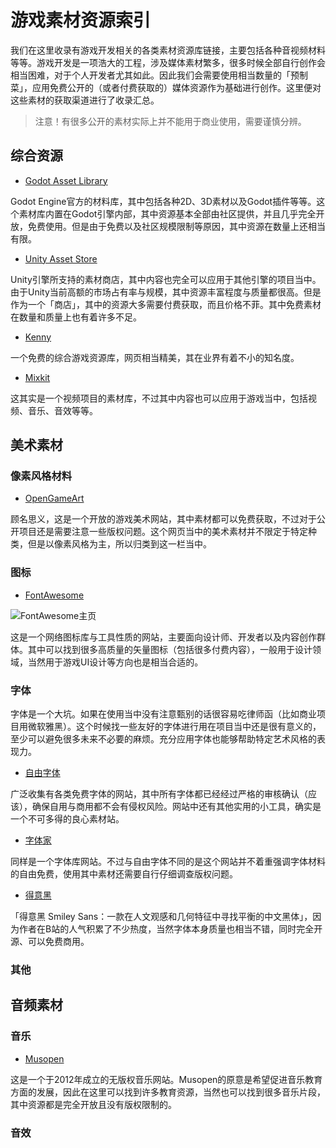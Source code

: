 # 游戏素材资源索引

我们在这里收录有游戏开发相关的各类素材资源库链接，主要包括各种音视频材料等等。游戏开发是一项浩大的工程，涉及媒体素材繁多，很多时候全部自行创作会相当困难，对于个人开发者尤其如此。因此我们会需要使用相当数量的「预制菜」，应用免费公开的（或者付费获取的）媒体资源作为基础进行创作。这里便对这些素材的获取渠道进行了收录汇总。

> 注意！有很多公开的素材实际上并不能用于商业使用，需要谨慎分辨。

## 综合资源

* [Godot Asset Library](https://godotengine.org/asset-library/asset)

Godot Engine官方的材料库，其中包括各种2D、3D素材以及Godot插件等等。这个素材库内置在Godot引擎内部，其中资源基本全部由社区提供，并且几乎完全开放，免费使用。但是由于免费以及社区规模限制等原因，其中资源在数量上还相当有限。

* [Unity Asset Store](https://assetstore.unity.com)

Unity引擎所支持的素材商店，其中内容也完全可以应用于其他引擎的项目当中。由于Unity当前高额的市场占有率与规模，其中资源丰富程度与质量都很高。但是作为一个「商店」，其中的资源大多需要付费获取，而且价格不菲。其中免费素材在数量和质量上也有着许多不足。

* [Kenny](https://kenney.nl/assets)

一个免费的综合游戏资源库，网页相当精美，其在业界有着不小的知名度。

* [Mixkit](https://mixkit.co)

这其实是一个视频项目的素材库，不过其中内容也可以应用于游戏当中，包括视频、音乐、音效等等。

## 美术素材

### 像素风格材料

* [OpenGameArt](https://opengameart.org)

顾名思义，这是一个开放的游戏美术网站，其中素材都可以免费获取，不过对于公开项目还是需要注意一些版权问题。这个网页当中的美术素材并不限定于特定种类，但是以像素风格为主，所以归类到这一栏当中。

### 图标

* [FontAwesome](https://fontawesome.com)

![FontAwesome主页](https://cdn.jsdelivr.net/gh/Yellow-GGG/Pics@main/0Kv8df.png)

这是一个网络图标库与工具性质的网站，主要面向设计师、开发者以及内容创作群体。其中可以找到很多高质量的矢量图标（包括很多付费内容），一般用于设计领域，当然用于游戏UI设计等方向也是相当合适的。

### 字体

字体是一个大坑。如果在使用当中没有注意甄别的话很容易吃律师函（比如商业项目用微软雅黑）。这个时候找一些友好的字体进行用在项目当中还是很有意义的，至少可以避免很多未来不必要的麻烦。充分应用字体也能够帮助特定艺术风格的表现力。

* [自由字体](https://ziyouziti.com)

广泛收集有各类免费字体的网站，其中所有字体都已经经过严格的审核确认（应该），确保自用与商用都不会有侵权风险。网站中还有其他实用的小工具，确实是一个不可多得的良心素材站。

* [字体家](https://www.zitijia.com)

同样是一个字体库网站。不过与自由字体不同的是这个网站并不着重强调字体材料的自由免费，使用其中素材还需要自行仔细调查版权问题。

* [得意黑](https://github.com/atelier-anchor/smiley-sans)

「得意黑 Smiley Sans：一款在人文观感和几何特征中寻找平衡的中文黑体」，因为作者在B站的人气积累了不少热度，当然字体本身质量也相当不错，同时完全开源、可以免费商用。

### 其他

## 音频素材

### 音乐

* [Musopen](https://musopen.org)

这是一个于2012年成立的无版权音乐网站。Musopen的原意是希望促进音乐教育方面的发展，因此在这里可以找到许多教育资源，当然也可以找到很多音乐片段，其中资源都是完全开放且没有版权限制的。

### 音效
